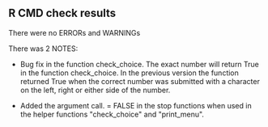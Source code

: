## R CMD check results
There were no ERRORs and WARNINGs

There was 2 NOTES:

* Bug fix in the function check_choice.  The exact number will return True in the function check_choice.  In the previous version the function returned True when the correct number   was submitted with a character on the left, right or either side of the number. 

* Added the argument call. = FALSE in the stop functions when used in the helper functions "check_choice" and "print_menu".
